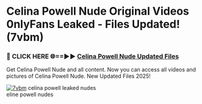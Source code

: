 # Celina Powell Nude Original Videos 0nlyFans Leaked - Files Updated! (7vbm)

<h3>🔴 CLICK HERE 🌐==►► <a href="https://tinyurl.com/yrmya6cz" rel="nofollow">Celina Powell Nude Updated Files</a></h3>

Get Celina Powell Nude and all content. Now you can access all videos and pictures of Celina Powell Nude. New Updated Files 2025!

[![7vbm](https://i.imgur.com/FMdXYCs.gif)](https://tinyurl.com/yrmya6cz)
celina powell leaked nudes<br>
eline powell nudes